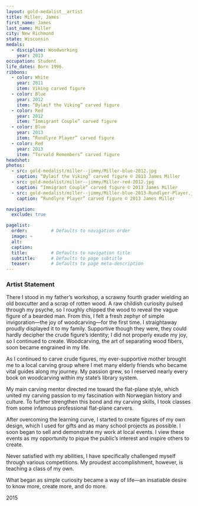 ```yaml
---
layout: gold-medalist__artist
title: Miller, James
first_name: James
last_name: Miller
city: New Richmond
state: Wisconsin
medals:
  - discipline: Woodworking
    year: 2013
occupation: Student
life_dates: Born 1996.
ribbons:
  - color: White
    year: 2011
    item: Viking carved figure
  - color: Blue
    year: 2012
    item: “Øylæif the Viking” carved figure
  - color: Red
    year: 2012
    item: “Immigrant Couple” carved figure
  - color: Blue
    year: 2013
    item: “Rundlyre Player” carved figure
  - color: Red
    year: 2013
    item: “Torvald Remembers” carved figure
headshot:
photos:
  - src: gold-medalist/miller--jimmy/Miller-blue-2012.jpg
    caption: “Øylæif the Viking” carved figure © 2013 James Miller
  - src: gold-medalist/miller--jimmy/Miller-red-2012.jpg
    caption: “Immigrant Couple” carved figure © 2013 James Miller
  - src: gold-medalist/miller--jimmy/Miller-blue-2013-Rundlyer-Player.jpg
    caption: “Rundlyre Player” carved figure © 2013 James Miller

navigation:
  exclude: true

pagelist:
  order:         # Defaults to navigation order
  image: ~
  alt:
  caption:
  title:         # Defaults to navigation title
  subtitle:      # Defaults to page subtitle
  teaser:        # Defaults to page meta-description
---
```

### Artist Statement

There I stood in my father’s workshop, a scrawny fourth grader wielding an old boxcutter and a scrap of rotten wood. A raw childish curiosity pulsed through my psyche, so I roughly chipped the wood to reveal the vague figure of a bearded man. From this, I felt a fresh zephyr of simple invigoration—the joy of woodcarving—for the first time. I straightaway proudly displayed it to my family. Supportive though they were, they could hardly decipher the crude figure’s identity; I did not properly exude my joy, so I continued to create. Woodcarving, the art of separating wood fibers, soon became engrained in my life.

As I continued to carve crude figures, my ever-supportive mother brought me to a local carving group where I met many elderly friends who became vital guides along my journey.  My passion grew, so I reserved nearly every book on woodcarving within my state’s library system.

My main carving mentor directed me toward the flat-plane style, which united my carving passion to my fascination with Norwegian history and culture. To further strengthen this bond and my carving skills, I took classes from some infamous professional flat-plane carvers.

After overcoming the learning curve, I started to create figures of my own design, which I used for gifts and as many school projects as possible. I soon began to sell and demonstrate my work at local events. I view these events as my opportunity to pique the public’s interest and inspire others to create.

Never satisfied with my abilities, I have specifically challenged myself through various competitions. My proudest accomplishment, however, is teaching a class of my own.

What began as simple curiosity became a way of life—an insatiable desire to know more, create more, and do more.

2015